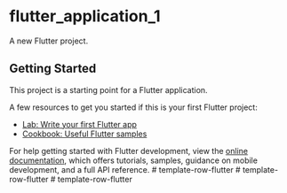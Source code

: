 # flutter_application_1

A new Flutter project.

## Getting Started

This project is a starting point for a Flutter application.

A few resources to get you started if this is your first Flutter project:

- [Lab: Write your first Flutter app](https://docs.flutter.dev/get-started/codelab)
- [Cookbook: Useful Flutter samples](https://docs.flutter.dev/cookbook)

For help getting started with Flutter development, view the
[online documentation](https://docs.flutter.dev/), which offers tutorials,
samples, guidance on mobile development, and a full API reference.
#   t e m p l a t e - r o w - f l u t t e r  
 #   t e m p l a t e - r o w - f l u t t e r  
 #   t e m p l a t e - r o w - f l u t t e r  
 